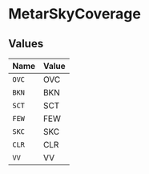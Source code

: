 # MetarSkyCoverage


## Values

| Name  | Value |
| ----- | ----- |
| `OVC` | OVC   |
| `BKN` | BKN   |
| `SCT` | SCT   |
| `FEW` | FEW   |
| `SKC` | SKC   |
| `CLR` | CLR   |
| `VV`  | VV    |